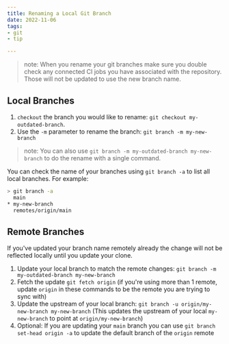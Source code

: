 ```yaml
---
title: Renaming a Local Git Branch
date: 2022-11-06
tags:
- git
- tip

---
```


> note: When you rename your git branches make sure you double check any connected CI jobs you have associated with the repository. Those will not be updated to use the new branch name.

## Local Branches

1. `checkout` the branch you would like to rename: `git checkout my-outdated-branch`.
2. Use the `-m` parameter to rename the branch: `git branch -m my-new-branch`

> note: You can also use `git branch -m my-outdated-branch my-new-branch` to do the rename with a single command.

You can check the name of your branches using `git branch -a` to list all local branches. For example:

```bash
> git branch -a
  main
* my-new-branch
  remotes/origin/main
```

## Remote Branches

If you've updated your branch name remotely already the change will not be reflected locally until you update your clone.

1. Update your local branch to match the remote changes: `git branch -m my-outdated-branch my-new-branch`
2. Fetch the update `git fetch origin` (if you're using more than 1 remote, update `origin` in these commands to be the remote you are trying to sync with)
3. Update the upstream of your local branch: `git branch -u origin/my-new-branch my-new-branch` (This updates the upstream of your local `my-new-branch` to point at `origin/my-new-branch`)
4. Optional: If you are updating your `main` branch you can use `git branch set-head origin -a` to update the default branch of the `origin` remote